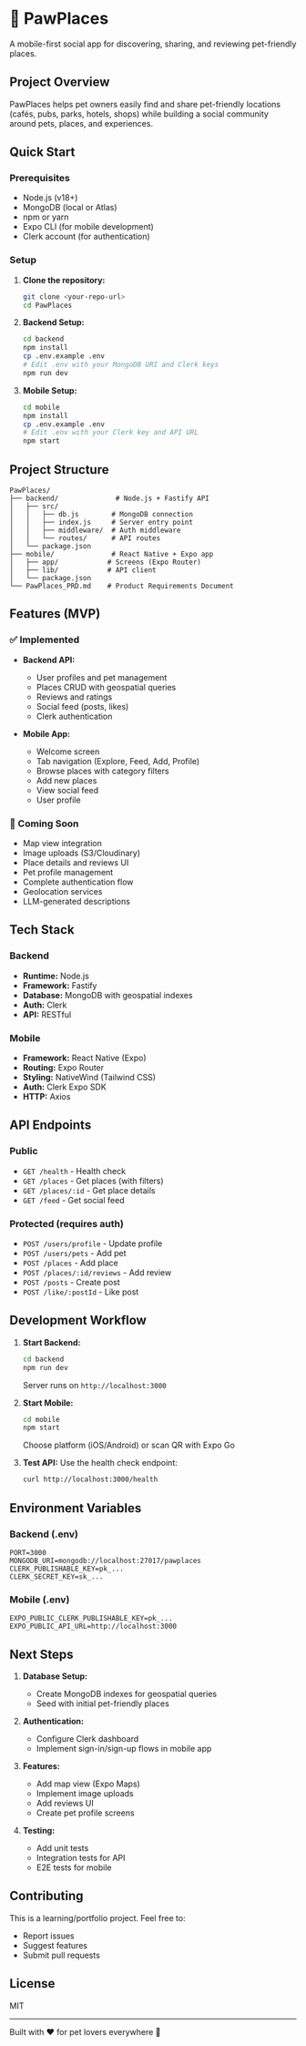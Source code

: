 # 🐾 PawPlaces

A mobile-first social app for discovering, sharing, and reviewing pet-friendly places.

## Project Overview

PawPlaces helps pet owners easily find and share pet-friendly locations (cafés, pubs, parks, hotels, shops) while building a social community around pets, places, and experiences.

## Quick Start

### Prerequisites
- Node.js (v18+)
- MongoDB (local or Atlas)
- npm or yarn
- Expo CLI (for mobile development)
- Clerk account (for authentication)

### Setup

1. **Clone the repository:**
   ```bash
   git clone <your-repo-url>
   cd PawPlaces
   ```

2. **Backend Setup:**
   ```bash
   cd backend
   npm install
   cp .env.example .env
   # Edit .env with your MongoDB URI and Clerk keys
   npm run dev
   ```

3. **Mobile Setup:**
   ```bash
   cd mobile
   npm install
   cp .env.example .env
   # Edit .env with your Clerk key and API URL
   npm start
   ```

## Project Structure

```
PawPlaces/
├── backend/              # Node.js + Fastify API
│   ├── src/
│   │   ├── db.js        # MongoDB connection
│   │   ├── index.js     # Server entry point
│   │   ├── middleware/  # Auth middleware
│   │   └── routes/      # API routes
│   └── package.json
├── mobile/              # React Native + Expo app
│   ├── app/            # Screens (Expo Router)
│   ├── lib/            # API client
│   └── package.json
└── PawPlaces_PRD.md    # Product Requirements Document
```

## Features (MVP)

### ✅ Implemented
- **Backend API:**
  - User profiles and pet management
  - Places CRUD with geospatial queries
  - Reviews and ratings
  - Social feed (posts, likes)
  - Clerk authentication

- **Mobile App:**
  - Welcome screen
  - Tab navigation (Explore, Feed, Add, Profile)
  - Browse places with category filters
  - Add new places
  - View social feed
  - User profile

### 🔄 Coming Soon
- Map view integration
- Image uploads (S3/Cloudinary)
- Place details and reviews UI
- Pet profile management
- Complete authentication flow
- Geolocation services
- LLM-generated descriptions

## Tech Stack

### Backend
- **Runtime:** Node.js
- **Framework:** Fastify
- **Database:** MongoDB with geospatial indexes
- **Auth:** Clerk
- **API:** RESTful

### Mobile
- **Framework:** React Native (Expo)
- **Routing:** Expo Router
- **Styling:** NativeWind (Tailwind CSS)
- **Auth:** Clerk Expo SDK
- **HTTP:** Axios

## API Endpoints

### Public
- `GET /health` - Health check
- `GET /places` - Get places (with filters)
- `GET /places/:id` - Get place details
- `GET /feed` - Get social feed

### Protected (requires auth)
- `POST /users/profile` - Update profile
- `POST /users/pets` - Add pet
- `POST /places` - Add place
- `POST /places/:id/reviews` - Add review
- `POST /posts` - Create post
- `POST /like/:postId` - Like post

## Development Workflow

1. **Start Backend:**
   ```bash
   cd backend
   npm run dev
   ```
   Server runs on `http://localhost:3000`

2. **Start Mobile:**
   ```bash
   cd mobile
   npm start
   ```
   Choose platform (iOS/Android) or scan QR with Expo Go

3. **Test API:**
   Use the health check endpoint:
   ```bash
   curl http://localhost:3000/health
   ```

## Environment Variables

### Backend (.env)
```
PORT=3000
MONGODB_URI=mongodb://localhost:27017/pawplaces
CLERK_PUBLISHABLE_KEY=pk_...
CLERK_SECRET_KEY=sk_...
```

### Mobile (.env)
```
EXPO_PUBLIC_CLERK_PUBLISHABLE_KEY=pk_...
EXPO_PUBLIC_API_URL=http://localhost:3000
```

## Next Steps

1. **Database Setup:**
   - Create MongoDB indexes for geospatial queries
   - Seed with initial pet-friendly places

2. **Authentication:**
   - Configure Clerk dashboard
   - Implement sign-in/sign-up flows in mobile app

3. **Features:**
   - Add map view (Expo Maps)
   - Implement image uploads
   - Add reviews UI
   - Create pet profile screens

4. **Testing:**
   - Add unit tests
   - Integration tests for API
   - E2E tests for mobile

## Contributing

This is a learning/portfolio project. Feel free to:
- Report issues
- Suggest features
- Submit pull requests

## License

MIT

---

Built with ❤️ for pet lovers everywhere 🐾
